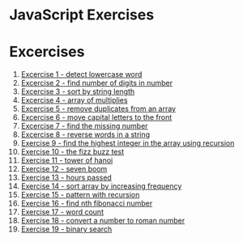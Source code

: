 # JavaScript Exercises

Excercises
=====================
01. [Excercise 1 - detect lowercase word](https://github.com/iti-armpalu/javascript-excercises/tree/main/excercises/01-detect-lowercase-word)
02. [Excercise 2 - find number of digits in number](https://github.com/iti-armpalu/javascript-excercises/tree/main/excercises/02-find-number-of-digits-in-number)
03. [Excercise 3 - sort by string length](https://github.com/iti-armpalu/javascript-excercises/tree/main/excercises/03-sort-by-string-length)
04. [Excercise 4 - array of multiplies](https://github.com/iti-armpalu/javascript-excercises/tree/main/excercises/04-array-of-multiplies)
05. [Excercise 5 - remove duplicates from an array](https://github.com/iti-armpalu/javascript-excercises/tree/main/excercises/05-remove-duplicates-from-an-array)
06. [Excercise 6 - move capital letters to the front](https://github.com/iti-armpalu/javascript-excercises/tree/main/excercises/06-move-capital-letters-to-the-front)
07. [Excercise 7 - find the missing number](https://github.com/iti-armpalu/javascript-excercises/tree/main/excercises/07-find-the-missing-number)
08. [Excercise 8 - reverse words in a string](https://github.com/iti-armpalu/javascript-excercises/tree/main/excercises/08-reverse-words-in-a-string)
09. [Exercise 9 - find the highest integer in the array using recursion](https://github.com/iti-armpalu/javascript-excercises/tree/main/excercises/09-find-the-highest-integer-in-the-array-using-recursion)
10. [Exercise 10 - the fizz buzz test](https://github.com/iti-armpalu/javascript-excercises/tree/main/excercises/10-the-fizz-buzz-test)
11. [Exercise 11 - tower of hanoi](https://github.com/iti-armpalu/javascript-excercises/tree/main/excercises/11-tower-of-hanoi)
12. [Exercise 12 - seven boom](https://github.com/iti-armpalu/javascript-excercises/tree/main/excercises/12-seven-boom)
13. [Exercise 13 - hours passed](https://github.com/iti-armpalu/javascript-excercises/tree/main/excercises/13-hours-passed)
14. [Exercise 14 - sort array by increasing frequency](https://github.com/iti-armpalu/javascript-excercises/tree/main/excercises/14-sort-array-by-increasing-frequency)
15. [Exercise 15 - pattern with recursion](https://github.com/iti-armpalu/javascript-excercises/tree/main/excercises/15-pattern-with-recursion)
16. [Exercise 16 - find nth fibonacci number](https://github.com/iti-armpalu/javascript-excercises/tree/main/excercises/16-find-nth-fibonacci-number)
17. [Exercise 17 - word count](https://github.com/iti-armpalu/javascript-excercises/tree/main/excercises/17-word-count)
18. [Exercise 18 - convert a number to roman number](https://github.com/iti-armpalu/javascript-excercises/tree/main/excercises/18-convert-a-number-to-roman-number)
19. [Exercise 19 - binary search](https://github.com/iti-armpalu/javascript-excercises/tree/main/excercises/19-binary-search)

